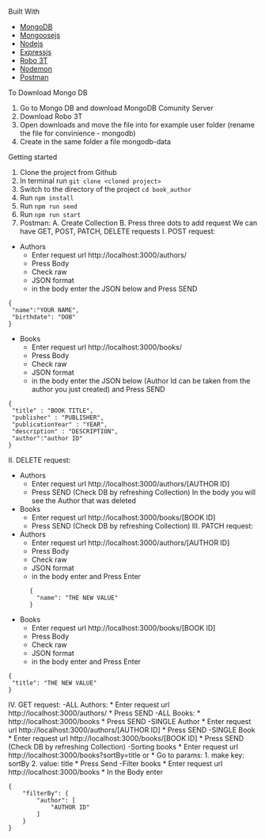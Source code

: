 Built With
* [MongoDB](https://www.mongodb.com/)
* [Mongoosejs](https://mongoosejs.com/)
* [Nodejs](https://nodejs.org/en/)
* [Expressjs](https://expressjs.com/)
* [Robo 3T](https://robomongo.org/)
* [Nodemon](https://nodemon.io/)
* [Postman](https://www.postman.com/)

To Download Mongo DB
1. Go to Mongo DB and download MongoDB Comunity Server
2. Download Robo 3T
3. Open downloads and move the file into for example user folder (rename the file for convinience - mongodb)
4. Create in the same folder a file mongodb-data

Getting started

1. Clone the project from Github
2. In terminal run 
```git clone <cloned project>```
3. Switch to the directory of the project
```cd book_author```
4. Run 
```npm install```
5. Run 
```npm run seed```
6. Run 
```npm run start```
7. Postman:
A. Create Collection
B. Press three dots to add request
We can have GET, POST, PATCH, DELETE requests
  I. POST request:
  - Authors
      * Enter request url http://localhost:3000/authors/
      * Press Body
      * Check raw
      * JSON format
      * in the body enter the JSON below and Press SEND
```
{
 "name":"YOUR NAME",
 "birthdate": "DOB"
}
```
  - Books
      * Enter request url http://localhost:3000/books/
      * Press Body
      * Check raw
      * JSON format
      * in the body enter the JSON below (Author Id can be taken from the author you just created) and Press SEND
```
{
 "title" : "BOOK TITLE",
 "publisher" : "PUBLISHER",
 "publicationYear" : "YEAR",
 "description" : "DESCRIPTION",
 "author":"author ID"    
}
```      
  II. DELETE request:
   - Authors
      * Enter request url http://localhost:3000/authors/[AUTHOR ID]
      * Press SEND
      (Check DB by refreshing Collection)
      In the body you will see the Author that was deleted
   - Books
      * Enter request url http://localhost:3000/books/[BOOK ID]
      * Press SEND
      (Check DB by refreshing Collection)
  III. PATCH request:
   - Authors
      * Enter request url http://localhost:3000/authors/[AUTHOR ID]
      * Press Body
      * Check raw
      * JSON format
      * in the body enter and Press Enter
```
      {
        "name": "THE NEW VALUE"
      }
```
  - Books
      * Enter request url http://localhost:3000/books/[BOOK ID]
      * Press Body
      * Check raw
      * JSON format
      * in the body enter and Press Enter
```
{
 "title": "THE NEW VALUE"
}
```
  IV. GET request:
  -ALL Authors:
      * Enter request url http://localhost:3000/authors/
      * Press SEND
  -ALL Books:
      * http://localhost:3000/books
      * Press SEND
  -SINGLE Author
      * Enter request url http://localhost:3000/authors/[AUTHOR ID]
      * Press SEND
  -SINGLE Book
      * Enter request url http://localhost:3000/books/[BOOK ID]
      * Press SEND
   (Check DB by refreshing Collection)
  -Sorting books 
      * Enter request url http://localhost:3000/books?sortBy=title
     or 
      * Go to params:
       1. make key: sortBy
       2. value: title
      * Press Send
  -Filter books
      * Enter request url http://localhost:3000/books
      * In the Body enter
``` 
{
    "filterBy": {
        "author": [
            "AUTHOR ID"
        ]
    }
}
```
